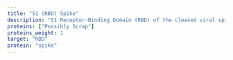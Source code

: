 ```yaml
---
title: "S1 (RBD) Spike"
description: "S1 Receptor-Binding Domain (RBD) of the cleaved viral spike."
proteins: ["Possibly Scrap"]
proteins_weight: 1
target: "RBD"
protein: "spike"
---
```

